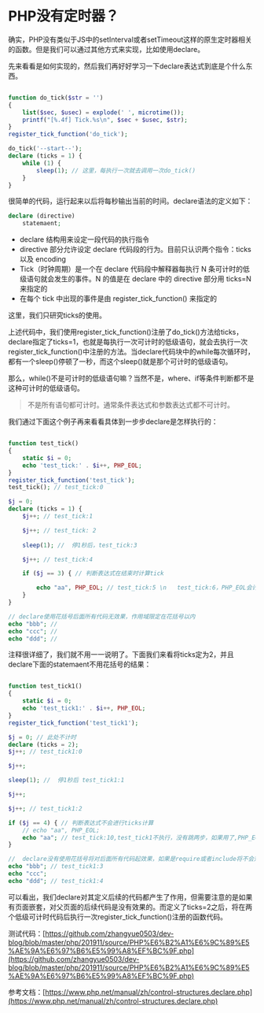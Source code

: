 # PHP没有定时器？

确实，PHP没有类似于JS中的setInterval或者setTimeout这样的原生定时器相关的函数。但是我们可以通过其他方式来实现，比如使用declare。

先来看看是如何实现的，然后我们再好好学习一下declare表达式到底是个什么东西。

```php

function do_tick($str = '')
{
    list($sec, $usec) = explode(' ', microtime());
    printf("[%.4f] Tick.%s\n", $sec + $usec, $str);
}
register_tick_function('do_tick');

do_tick('--start--');
declare (ticks = 1) {
    while (1) {
        sleep(1); // 这里，每执行一次就去调用一次do_tick()
    }
}

```

很简单的代码，运行起来以后将每秒输出当前的时间。declare语法的定义如下：

```php
declare (directive)
    statemaent;
```

- declare 结构用来设定一段代码的执行指令
- directive 部分允许设定 declare 代码段的行为。目前只认识两个指令：ticks以及 encoding
- Tick（时钟周期）是一个在 declare 代码段中解释器每执行 N 条可计时的低级语句就会发生的事件。N 的值是在 declare 中的 directive 部分用 ticks=N 来指定的
- 在每个 tick 中出现的事件是由 register_tick_function() 来指定的

这里，我们只研究ticks的使用。

上述代码中，我们使用register_tick_function()注册了do_tick()方法给ticks，declare指定了ticks=1，也就是每执行一次可计时的低级语句，就会去执行一次register_tick_function()中注册的方法。当declare代码块中的while每次循环时，都有一个sleep()停顿了一秒，而这个sleep()就是那个可计时的低级语句。

那么，while()不是可计时的低级语句嘛？当然不是，where、if等条件判断都不是这种可计时的低级语句。

> 不是所有语句都可计时。通常条件表达式和参数表达式都不可计时。

我们通过下面这个例子再来看看具体到一步步declare是怎样执行的：

```php

function test_tick()
{
    static $i = 0;
    echo 'test_tick:' . $i++, PHP_EOL;
}
register_tick_function('test_tick');
test_tick(); // test_tick:0

$j = 0; 
declare (ticks = 1) {
    $j++; // test_tick:1

    $j++; // test_tick: 2
    
    sleep(1); //  停1秒后，test_tick:3

    $j++; // test_tick:4

    if ($j == 3) { // 判断表达式在结束时计算tick

        echo "aa", PHP_EOL; // test_tick:5 \n   test_tick:6，PHP_EOL会计一次ticks
    }
}

// declare使用花括号后面所有代码无效果，作用域限定在花括号以内
echo "bbb"; // 
echo "ccc"; // 
echo "ddd"; // 

```

注释很详细了，我们就不用一一说明了。下面我们来看将ticks定为2，并且declare下面的statemaent不用花括号的结果：

```php 

function test_tick1() 
{
    static $i = 0;
    echo 'test_tick1:' . $i++, PHP_EOL;
}
register_tick_function('test_tick1');

$j = 0; // 此处不计时
declare (ticks = 2); 
$j++; // test_tick1:0 

$j++; 

sleep(1); //  停1秒后 test_tick1:1

$j++; 

$j++; // test_tick1:2

if ($j == 4) { // 判断表达式不会进行ticks计算
    // echo "aa", PHP_EOL;
    echo "aa"; // test_tick:10,test_tick1不执行，没有跳两步，如果用了,PHP_EOL，那么算两步，会输出test_tick1:3
}

//  declare没有使用花括号将对后面所有代码起效果，如果是require或者include将不会对父页面后续内容进行处理
echo "bbb"; // test_tick1:3
echo "ccc";
echo "ddd"; // test_tick1:4

```

可以看出，我们declare对其定义后续的代码都产生了作用，但需要注意的是如果有页面嵌套，对父页面的后续代码是没有效果的。而定义了ticks=2之后，将在两个低级可计时代码后执行一次register_tick_function()注册的函数代码。

测试代码：[https://github.com/zhangyue0503/dev-blog/blob/master/php/201911/source/PHP%E6%B2%A1%E6%9C%89%E5%AE%9A%E6%97%B6%E5%99%A8%EF%BC%9F.php](https://github.com/zhangyue0503/dev-blog/blob/master/php/201911/source/PHP%E6%B2%A1%E6%9C%89%E5%AE%9A%E6%97%B6%E5%99%A8%EF%BC%9F.php)

参考文档：[https://www.php.net/manual/zh/control-structures.declare.php](https://www.php.net/manual/zh/control-structures.declare.php)
